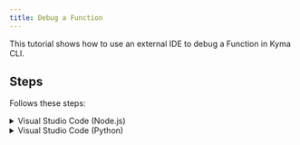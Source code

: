```yaml
---
title: Debug a Function
---
```


This tutorial shows how to use an external IDE to debug a Function in Kyma CLI.

## Steps
Follows these steps:

<div tabs name="steps" group="debug-function">
  <details>
  <summary label="vsc">
  Visual Studio Code (Node.js)
  </summary>

1. In VSC, navigate to the location of the file with the Function definition.
2. Create the `.vscode` directory.
3. In the `.vscode` directory, create the `launch.json` file with this content:
   ```json
   {
     "version": "0.2.0",
     "configurations": [
       {
         "name": "attach",
         "type": "node",
         "request": "attach",
         "port": 9229,
         "address": "localhost",
         "localRoot": "${workspaceFolder}/kubeless",
         "remoteRoot": "/kubeless",
         "restart": true,
         "protocol": "inspector",
         "timeout": 1000
       }
     ]
   }
    ```
4. Run the Function with the `--debug` flag.
    ```bash
    kyma run function --debug
    ```

</details>
<details>
  <summary label="vsc">
  Visual Studio Code (Python)
  </summary>

1. In VSC, navigate to the location of the file with the Function definition.
2. Create the `.vscode` directory.
3. In the `.vscode` directory, create the `launch.json` file with this content:
   ```json
   {
      "version": "0.2.0",
      "configurations": [
          {
              "name": "Python: Kyma function",
              "type": "python",
              "request": "attach",
              "pathMappings": [
                  {
                      "localRoot": "${workspaceFolder}",
                      "remoteRoot": "/kubeless"
                  }
              ],
              "connect": {
                  "host": "localhost",
                  "port": 5678
              }
          }
      ]
  }
  ```
4. Run the Function with the `--debug` flag.
    ```bash
    kyma run function --debug
    ```

</details>
<details>
<summary label="goland">
GoLand
</summary>

1. In GoLand, navigate to the location of the file with the Function definition.
2. Choose the **Add Configuration...** option.
3. Add new **Attach to Node.js/Chrome** configuration with these options:
    - Host: `localhost`
    - Port: `9229`
4. Run the Function with the `--debug` flag.
    ```bash
    kyma run function --debug
    ```

    </details>
</div>
